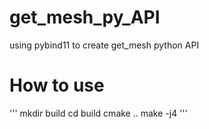 # get_mesh_py_API
using pybind11 to create get_mesh python API

# How to use
'''
mkdir build
cd build
cmake ..
make -j4
'''
